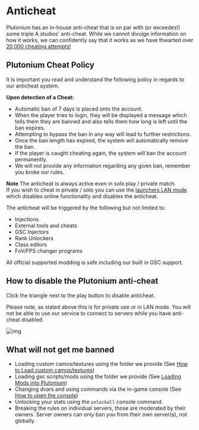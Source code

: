 # Anticheat

Plutonium has an in-house anti-cheat that is on par with (or exceedes!) some triple A studios' anti-cheat. While we cannot divulge information on how it works, we can confidently say that it works as we have thwarted over
[20,000 cheating attempts!](https://forum.plutonium.pw/topic/10225/anticheat-1-year-statistics)

## Plutonium Cheat Policy

It is important you read and understand the following policy in regards to our anticheat system. 

**Upon detection of a Cheat:**

* Automatic ban of 7 days is placed onto the account.
* When the player tries to login, they will be displayed a message which tells them they are banned and also tells them how long is left until the ban expires.
* Attempting to bypass the ban in any way will lead to further restrictions. 
* Once the ban length has expired, the system will automatically remove the ban.
* If the player is caught cheating again, the system will ban the account permanently.
* We will not provide any information regarding any given ban, remember you broke our rules.

**Note**
The anticheat is always active even in solo play / private match.  
If you wish to cheat in private / solo you can use the [launchers LAN mode](#how-to-disable-the-plutonium-anti-cheat) which disables online functionality and disables the anticheat.  

The anticheat will be triggered by the following but not limited to:

* Injections
* External tools and cheats
* GSC Injectors
* Rank Unlockers
* Class editors
* FoV/FPS changer programs

All official supported modding is safe including our built in GSC support. 

## How to disable the Plutonium anti-cheat

Click the triangle next to the play button to disable anticheat.

Please note, as stated above this is for private use or in LAN mode. You will not be able to use our service to connect to servers while you have anti-cheat disabled.

![img](https://i.imgur.com/s82KygR.gif)

## What will not get me banned

* Loading custom camos/textures using the folder we provide (See [How to Load custom camos/textures](./modding/loading-textures.html))
* Loading gsc scripts/mods using the folder we provide (See [Loading Mods into Plutonium](./modding/loading-mods.html))
* Changing dvars and using commands via the in-game console (See [How to open the console](./opening-console.html))
* Unlocking your stats using the ```unlockall``` console command.
* Breaking the rules on individual servers, those are moderated by their owners. Server owners can only ban you from their own server(s), not globally.
